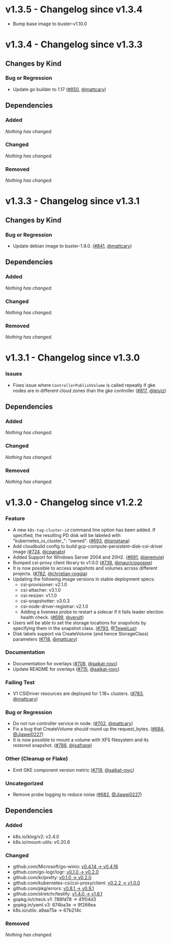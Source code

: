 # v1.3.5 - Changelog since v1.3.4

- Bump base image to buster-v1.10.0

# v1.3.4 - Changelog since v1.3.3

## Changes by Kind

### Bug or Regression

- Update go builder to 1.17 ([#850](https://github.com/kubernetes-sigs/gcp-compute-persistent-disk-csi-driver/pull/850), [@mattcary](https://github.com/mattcary))

## Dependencies

### Added
_Nothing has changed._

### Changed
_Nothing has changed._

### Removed
_Nothing has changed._

# v1.3.3 - Changelog since v1.3.1

## Changes by Kind

### Bug or Regression

- Update debian image to buster-1.9.0. ([#841](https://github.com/kubernetes-sigs/gcp-compute-persistent-disk-csi-driver/pull/841), [@mattcary](https://github.com/mattcary))

## Dependencies

### Added
_Nothing has changed._

### Changed
_Nothing has changed._

### Removed
_Nothing has changed._

# v1.3.1 - Changelog since v1.3.0

### Issues

- Fixes issue where `ControllerPublishVolume` is called repeatly if gke nodes are in different cloud zones than the gke controller ([#817](https://github.com/kubernetes-sigs/gcp-compute-persistent-disk-csi-driver/pull/817), [@leiyiz](https://github.com/leiyiz))

## Dependencies

### Added
_Nothing has changed._

### Changed
_Nothing has changed._

### Removed
_Nothing has changed._

# v1.3.0 - Changelog since v1.2.2

### Feature

- A new `k8s-tag-cluster-id` command line option has been added. If specified, the resulting PD disk will be labeled with "kubernetes_io_cluster_<cluster ID>": "owned". ([#693](https://github.com/kubernetes-sigs/gcp-compute-persistent-disk-csi-driver/pull/693), [@tsmetana](https://github.com/tsmetana))
- Add cloudbuild config to build gcp-compute-persistent-disk-csi-driver image ([#724](https://github.com/kubernetes-sigs/gcp-compute-persistent-disk-csi-driver/pull/724), [@cpanato](https://github.com/cpanato))
- Added Support for Windows Server 2004 and 20H2. ([#691](https://github.com/kubernetes-sigs/gcp-compute-persistent-disk-csi-driver/pull/691), [@jeremyje](https://github.com/jeremyje))
- Bumped csi-proxy client library to v1.0.0 ([#738](https://github.com/kubernetes-sigs/gcp-compute-persistent-disk-csi-driver/pull/738), [@mauriciopoppe](https://github.com/mauriciopoppe))
- It is now possible to access snapshots and volumes across different projects. ([#782](https://github.com/kubernetes-sigs/gcp-compute-persistent-disk-csi-driver/pull/782), [@christian-roggia](https://github.com/christian-roggia))
- Updating the following image versions in stable deployment specs:
  - csi-provisioner: v2.1.0
  - csi-attacher: v3.1.0
  - csi-resizer: v1.1.0
  - csi-snapshotter: v3.0.3
  - csi-node-driver-registrar: v2.1.0
  - Adding a liveness probe to restart a sidecar if it fails leader election health check. ([#699](https://github.com/kubernetes-sigs/gcp-compute-persistent-disk-csi-driver/pull/699), [@verult](https://github.com/verult))
- Users will be able to set the storage locations for snapshots by specifying them in the snapshot class. ([#793](https://github.com/kubernetes-sigs/gcp-compute-persistent-disk-csi-driver/pull/793), [@TeweiLuo](https://github.com/TeweiLuo))
- Disk labels support via CreateVolume (and hence StorageClass) parameters ([#718](https://github.com/kubernetes-sigs/gcp-compute-persistent-disk-csi-driver/pull/718), [@mattcary](https://github.com/mattcary))

### Documentation

- Documentation for overlays ([#708](https://github.com/kubernetes-sigs/gcp-compute-persistent-disk-csi-driver/pull/708), [@saikat-royc](https://github.com/saikat-royc))
- Update README for overlays ([#715](https://github.com/kubernetes-sigs/gcp-compute-persistent-disk-csi-driver/pull/715), [@saikat-royc](https://github.com/saikat-royc))

### Failing Test

- V1 CSIDriver resources are deployed for 1.18+ clusters. ([#783](https://github.com/kubernetes-sigs/gcp-compute-persistent-disk-csi-driver/pull/783), [@mattcary](https://github.com/mattcary))

### Bug or Regression

- Do not run controller service in node. ([#702](https://github.com/kubernetes-sigs/gcp-compute-persistent-disk-csi-driver/pull/702), [@mattcary](https://github.com/mattcary))
- Fix a bug that CreateVolume should round up the request_bytes. ([#684](https://github.com/kubernetes-sigs/gcp-compute-persistent-disk-csi-driver/pull/684), [@Jiawei0227](https://github.com/Jiawei0227))
- It is now possible to mount a volume with XFS filesystem and its restored snapshot. ([#788](https://github.com/kubernetes-sigs/gcp-compute-persistent-disk-csi-driver/pull/788), [@jsafrane](https://github.com/jsafrane))

### Other (Cleanup or Flake)

- Emit GKE component version metric ([#719](https://github.com/kubernetes-sigs/gcp-compute-persistent-disk-csi-driver/pull/719), [@saikat-royc](https://github.com/saikat-royc))

### Uncategorized

- Remove probe logging to reduce noise ([#682](https://github.com/kubernetes-sigs/gcp-compute-persistent-disk-csi-driver/pull/682), [@Jiawei0227](https://github.com/Jiawei0227))

## Dependencies

### Added
- k8s.io/klog/v2: v2.4.0
- k8s.io/mount-utils: v0.20.6

### Changed
- github.com/Microsoft/go-winio: [v0.4.14 → v0.4.16](https://github.com/Microsoft/go-winio/compare/v0.4.14...v0.4.16)
- github.com/go-logr/logr: [v0.1.0 → v0.2.0](https://github.com/go-logr/logr/compare/v0.1.0...v0.2.0)
- github.com/kr/pretty: [v0.1.0 → v0.2.0](https://github.com/kr/pretty/compare/v0.1.0...v0.2.0)
- github.com/kubernetes-csi/csi-proxy/client: [v0.2.2 → v1.0.0](https://github.com/kubernetes-csi/csi-proxy/client/compare/v0.2.2...v1.0.0)
- github.com/pkg/errors: [v0.8.1 → v0.9.1](https://github.com/pkg/errors/compare/v0.8.1...v0.9.1)
- github.com/stretchr/testify: [v1.4.0 → v1.6.1](https://github.com/stretchr/testify/compare/v1.4.0...v1.6.1)
- gopkg.in/check.v1: 788fd78 → 41f04d3
- gopkg.in/yaml.v3: 674ba3e → 9f266ea
- k8s.io/utils: a9aa75a → 67b214c

### Removed
_Nothing has changed._
